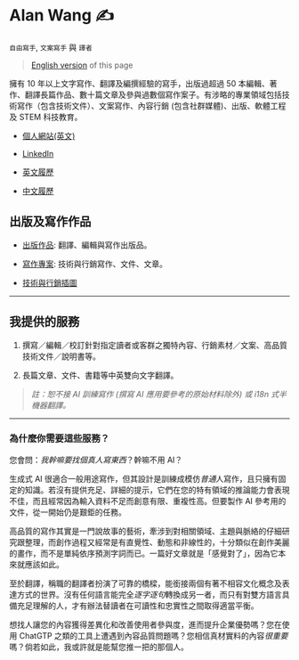 # Alan Wang ✍️

`自由寫手`, `文案寫手` 與 `譯者`

> [English version](https://github.com/alankrantas/alankrantas/blob/main/README.md) of this page

擁有 10 年以上文字寫作、翻譯及編撰經驗的寫手，出版過超過 50 本編輯、著作、翻譯長篇作品、數十篇文章及參與過數個寫作案子。有涉略的專業領域包括技術寫作（包含技術文件）、文案寫作、內容行銷 (包含社群媒體)、出版、軟體工程及 STEM 科技教育。

- [個人網站(英文)](https://alankrantas.github.io/)

- [LinkedIn](https://www.linkedin.com/in/alankrantas/)

- [英文履歷](https://www.cake.me/krantas)

- [中文履歷](https://www.cake.me/me/krantas)

## 出版及寫作作品

- [出版作品](https://github.com/alankrantas/alankrantas/blob/main/works/published.md): 翻譯、編輯與寫作出版品。

- [寫作專案](https://github.com/alankrantas/alankrantas/blob/main/works/projects.md): 技術與行銷寫作、文件、文章。

- [技術與行銷插圖](https://github.com/alankrantas/alankrantas/blob/main/works/illustration.md)

---

## 我提供的服務

1. 撰寫／編輯／校訂針對指定讀者或客群之獨特內容、行銷素材／文案、高品質技術文件／說明書等。

2. 長篇文章、文件、書籍等中英雙向文字翻譯。

> _註：恕不接 AI 訓練寫作 (撰寫 AI 應用要參考的原始材料除外) 或 i18n 式半機器翻譯。_

---

### 為什麼你需要這些服務？

您會問：_我幹嘛要找個真人寫東西_？幹嘛不用 AI？

生成式 AI 很適合一般用途寫作，但其設計是訓練成模仿*普通*人寫作，且只擁有固定的知識。若沒有提供充足、詳細的提示，它們在您的特有領域的推論能力會表現不佳，而且經常因為輸入資料不足而創意有限、重複性高。但要製作 AI 參考用的文件，從一開始仍是艱鉅的任務。

高品質的寫作其實是一門說故事的藝術，牽涉到對相關領域、主題與脈絡的仔細研究跟整理，而創作過程又經常是有直覺性、動態和非線性的，十分類似在創作美麗的畫作，而不是單純依序預測字詞而已。一篇好文章就是「感覺對了」，因為它本來就應該如此。

至於翻譯，稱職的翻譯者扮演了可靠的橋樑，能銜接兩個有著不相容文化概念及表達方式的世界。沒有任何語言能完全*逐字逐句*轉換成另一者，而只有對雙方語言具備充足理解的人，才有辦法替讀者在可讀性和忠實性之間取得適當平衡。

想找人讓您的內容獲得差異化和改善使用者參與度，進而提升企業優勢嗎？您在使用 ChatGTP 之類的工具上遭遇到內容品質問題嗎？您相信真材實料的內容*很重要*嗎？倘若如此，我或許就是能幫您推一把的那個人。

